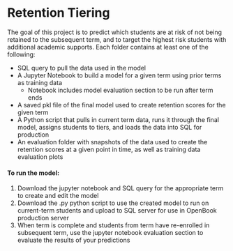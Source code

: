 # Retention Tiering

The goal of this project is to predict which students are at risk of not being retained to the subsequent term, and to target the highest risk students with additional academic supports. Each folder contains at least one of the following:
* SQL query to pull the data used in the model
* A Jupyter Notebook to build a model for a given term using prior terms as training data
    * Notebook includes model evaluation section to be run after term ends
* A saved pkl file of the final model used to create retention scores for the given term
* A Python script that pulls in current term data, runs it through the final model, assigns students to tiers, and loads the data into SQL for production 
* An evaluation folder with snapshots of the data used to create the retention scores at a given point in time, as well as training data evaluation plots

#### To run the model:
1. Download the jupyter notebook and SQL query for the appropriate term to create and edit the model
2. Download the .py python script to use the created model to run on current-term students and upload to SQL server for use in OpenBook production server
3. When term is complete and students from term have re-enrolled in subsequent term, use the jupyter notebook evaluation section to evaluate the results of your predictions
